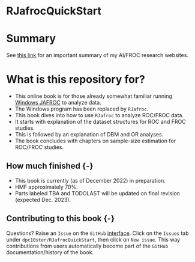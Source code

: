 # RJafrocQuickStart

# Summary

See [this link](https://dpc10ster.github.io/ai-froc-research/) for an important summary of my AI/FROC research websites. 


# What is this repository for?

* This online book is for those already somewhat familiar running [Windows JAFROC](https://github.com/dpc10ster/WindowsJAFROC) to analyze data. 
* The Windows program has been replaced by `RJafroc`. 
* This book dives into how to use `RJafroc` to analyze ROC/FROC data.
* It starts with explanation of the dataset structures for ROC and FROC studies.
* This is followed by an explanation of DBM and OR analyses.
* The book concludes with chapters on sample-size estimation for ROC/FROC studies.


## How much finished {-}

* This book is currently (as of December 2022) in preparation.
* HMF approximately 70%.
* Parts labeled TBA and TODOLAST will be updated on final revision (expected Dec. 2023).


## Contributing to this book {-}

Questions? Raise an `Issue` on the `GitHub` [interface](https://github.com/dpc10ster/RJafrocQuickStart). Click on the `Issues` tab under `dpc10ster/RJafrocQuickStart`, then click on `New issue`. This way contributions from users automatically become part of the `GitHub` documentation/history of the book.




